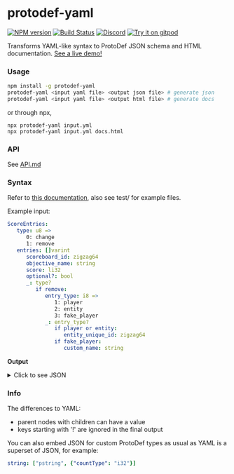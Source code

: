 # protodef-yaml
[![NPM version](https://img.shields.io/npm/v/protodef-yaml.svg)](http://npmjs.com/package/protodef-yaml)
[![Build Status](https://github.com/extremeheat/protodef-yaml/workflows/CI/badge.svg)](https://github.com/extremeheat/protodef-yaml/actions?query=workflow%3A%22CI%22)
[![Discord](https://img.shields.io/badge/chat-on%20discord-brightgreen.svg)](https://discord.gg/GsEFRM8)
[![Try it on gitpod](https://img.shields.io/badge/try-on%20gitpod-brightgreen.svg)](https://gitpod.io/#https://github.com/extremeheat/protodef-yaml)

Transforms YAML-like syntax to ProtoDef JSON schema and HTML documentation. [See a live demo!](https://extremeheat.github.io/protodef-yaml/editor/)

### Usage

```sh
npm install -g protodef-yaml
protodef-yaml <input yaml file> <output json file> # generate json
protodef-yaml <input yaml file> <output html file> # generate docs
```

or through npx,
```
npx protodef-yaml input.yml
npx protodef-yaml input.yml docs.html
```

### API

See [API.md](docs/API.md)

### Syntax
Refer to [this documentation](https://github.com/PrismarineJS/bedrock-protocol/blob/master/docs/CONTRIBUTING.md#packet-serialization), also see test/ for example files.

Example input:

```yaml
ScoreEntries:
   type: u8 =>
      0: change
      1: remove
   entries: []varint
      scoreboard_id: zigzag64
      objective_name: string
      score: li32
      optional?: bool
      _: type?
         if remove:
            entry_type: i8 =>
               1: player
               2: entity
               3: fake_player
            _: entry_type?
               if player or entity:
                  entity_unique_id: zigzag64
               if fake_player:
                  custom_name: string
```

**Output**
<details>
<summary>Click to see JSON</summary>

```json
{
  "ScoreEntries": [
    "container",
    [
      {
        "name": "type",
        "type": [
          "mapper",
          {
            "type": "u8",
            "mappings": {
              "0": "change",
              "1": "remove"
            }
          }
        ]
      },
      {
        "name": "entries",
        "type": [
          "array",
          {
            "countType": "varint",
            "type": [
              "container",
              [
                {
                  "name": "scoreboard_id",
                  "type": "zigzag64"
                },
                {
                  "name": "objective_name",
                  "type": "string"
                },
                {
                  "name": "score",
                  "type": "li32"
                },
                {
                  "name": "optional",
                  "type": [
                    "option",
                    "bool"
                  ]
                },
                {
                  "anon": true,
                  "type": [
                    "switch",
                    {
                      "compareTo": "../type",
                      "fields": {
                        "remove": [
                          "container",
                          [
                            {
                              "name": "entry_type",
                              "type": [
                                "mapper",
                                {
                                  "type": "i8",
                                  "mappings": {
                                    "1": "player",
                                    "2": "entity",
                                    "3": "fake_player"
                                  }
                                }
                              ]
                            },
                            {
                              "anon": true,
                              "type": [
                                "switch",
                                {
                                  "compareTo": "entry_type",
                                  "fields": {
                                    "player": [
                                      "container",
                                      [
                                        {
                                          "name": "entity_unique_id",
                                          "type": "zigzag64"
                                        }
                                      ]
                                    ],
                                    "entity": [
                                      "container",
                                      [
                                        {
                                          "name": "entity_unique_id",
                                          "type": "zigzag64"
                                        }
                                      ]
                                    ],
                                    "fake_player": [
                                      "container",
                                      [
                                        {
                                          "name": "custom_name",
                                          "type": "string"
                                        }
                                      ]
                                    ]
                                  },
                                  "default": "void"
                                }
                              ]
                            }
                          ]
                        ]
                      },
                      "default": "void"
                    }
                  ]
                }
              ]
            ]
          }
        ]
      }
    ]
  ]
}
```
</details>

### Info

The differences to YAML:
* parent nodes with children can have a value
* keys starting with '!' are ignored in the final output

You can also embed JSON for custom ProtoDef types as usual as YAML is a superset of JSON, for example:

```yaml
string: ["pstring", {"countType": "i32"}]
```
